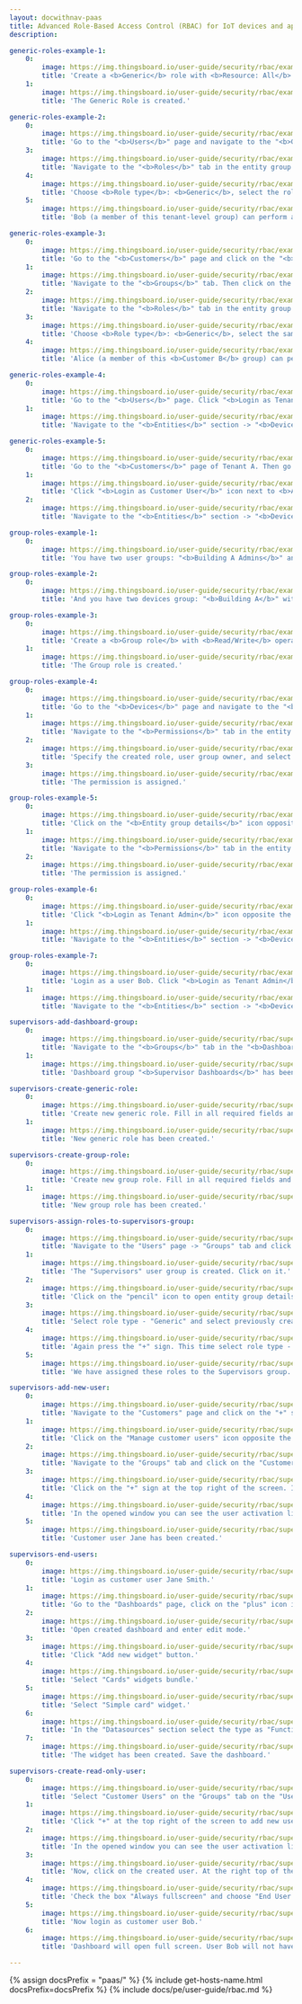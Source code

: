 ```yaml
---
layout: docwithnav-paas
title: Advanced Role-Based Access Control (RBAC) for IoT devices and applications
description:

generic-roles-example-1:
    0:
        image: https://img.thingsboard.io/user-guide/security/rbac/example-generic-roles-1-pe.png
        title: 'Create a <b>Generic</b> role with <b>Resource: All</b> and <b>Operation: All</b>.'
    1:
        image: https://img.thingsboard.io/user-guide/security/rbac/example-generic-roles-2-pe.png
        title: 'The Generic Role is created.'

generic-roles-example-2:
    0:
        image: https://img.thingsboard.io/user-guide/security/rbac/example-generic-roles-3-pe.png
        title: 'Go to the "<b>Users</b>" page and navigate to the "<b>Groups</b>" tab. Then click on the "<b>Entity group details</b>" icon opposite the "<b>Device Admins</b>" user group of Tenant A.'
    3:
        image: https://img.thingsboard.io/user-guide/security/rbac/example-generic-roles-4-pe.png
        title: 'Navigate to the "<b>Roles</b>" tab in the entity group details and click on the "<b>plus</b>" icon.'
    4:
        image: https://img.thingsboard.io/user-guide/security/rbac/example-generic-roles-5-pe.png
        title: 'Choose <b>Role type</b>: <b>Generic</b>, select the role you created, and click "<b>Add</b>".'
    5:
        image: https://img.thingsboard.io/user-guide/security/rbac/example-generic-roles-6-pe.png
        title: 'Bob (a member of this tenant-level group) can perform any operation on any entity that belongs to <b>Tenant A</b>, including entities under <b>Customer A</b>, <b>Customer B</b>, and their sub-customers.'

generic-roles-example-3:
    0:
        image: https://img.thingsboard.io/user-guide/security/rbac/example-generic-roles-7-pe.png
        title: 'Go to the "<b>Customers</b>" page and click on the "<b>Manage customer users</b>" icon opposite the Customer B;'
    1:
        image: https://img.thingsboard.io/user-guide/security/rbac/example-generic-roles-8-pe.png
        title: 'Navigate to the "<b>Groups</b>" tab. Then click on the "<b>Entity group details</b>" icon opposite the "<b>Device Admins</b>" user group;'
    2:
        image: https://img.thingsboard.io/user-guide/security/rbac/example-generic-roles-9-pe.png
        title: 'Navigate to the "<b>Roles</b>" tab in the entity group details and click on the "<b>plus</b>" icon;'
    3:
        image: https://img.thingsboard.io/user-guide/security/rbac/example-generic-roles-10-pe.png
        title: 'Choose <b>Role type</b>: <b>Generic</b>, select the same role, and click "<b>Add</b>".'
    4:
        image: https://img.thingsboard.io/user-guide/security/rbac/example-generic-roles-11-pe.png
        title: 'Alice (a member of this <b>Customer B</b> group) can perform any operation on entities that belong <b>only to Customer B</b> and its sub-customers.'

generic-roles-example-4:
    0:
        image: https://img.thingsboard.io/user-guide/security/rbac/example-generic-roles-12-pe.png
        title: 'Go to the "<b>Users</b>" page. Click "<b>Login as Tenant Admin</b>" icon next to Bob&#39;s account in the "<b>Device Admins</b>" group of Tenant A.'
    1:
        image: https://img.thingsboard.io/user-guide/security/rbac/example-generic-roles-13-pe.png
        title: 'Navigate to the "<b>Entities</b>" section -> "<b>Devices</b>" page. You should see two devices available to Bob: <b>Device A1</b> and <b>Device B1</b>.'

generic-roles-example-5:
    0:
        image: https://img.thingsboard.io/user-guide/security/rbac/example-generic-roles-14-pe.png
        title: 'Go to the "<b>Сustomers</b>" page of Tenant A. Then go to the "<b>Manage customer users</b>" page of Customer B.'
    1:
        image: https://img.thingsboard.io/user-guide/security/rbac/example-generic-roles-15-pe.png
        title: 'Click "<b>Login as Customer User</b>" icon next to <b>Alice</b> account.'
    2:
        image: https://img.thingsboard.io/user-guide/security/rbac/example-generic-roles-16-pe.png
        title: 'Navigate to the "<b>Entities</b>" section -> "<b>Devices</b>" page. User Alice has access to only one device "<b>Device B1</b>".'

group-roles-example-1:
    0:
        image: https://img.thingsboard.io/user-guide/security/rbac/example-group-roles-1-pe.png
        title: 'You have two user groups: "<b>Building A Admins</b>" and "<b>Building B Admins</b>".'

group-roles-example-2:
    0:
        image: https://img.thingsboard.io/user-guide/security/rbac/example-group-roles-2-pe.png
        title: 'And you have two devices group: "<b>Building A</b>" with <b>Device A1</b> inside and "<b>Building B</b>" with <b>Device B1</b> inside.'

group-roles-example-3:
    0:
        image: https://img.thingsboard.io/user-guide/security/rbac/example-group-roles-3-pe.png
        title: 'Create a <b>Group role</b> with <b>Read/Write</b> operations.'
    1:
        image: https://img.thingsboard.io/user-guide/security/rbac/example-group-roles-4-pe.png
        title: 'The Group role is created.'

group-roles-example-4:
    0:
        image: https://img.thingsboard.io/user-guide/security/rbac/example-group-roles-5-pe.png
        title: 'Go to the "<b>Devices</b>" page and navigate to the "<b>Groups</b>" tab. Then click on the "<b>Entity group details</b>" icon opposite the devices group to which you want to add the group role.'
    1:
        image: https://img.thingsboard.io/user-guide/security/rbac/example-group-roles-6-pe.png
        title: 'Navigate to the "<b>Permissions</b>" tab in the entity group details and click on the "<b>plus</b>" icon.'
    2:
        image: https://img.thingsboard.io/user-guide/security/rbac/example-group-roles-7-pe.png
        title: 'Specify the created role, user group owner, and select the user group to which you are granting access to the device group "<b>Building A</b>". Click "<b>Add</b>".'
    3:
        image: https://img.thingsboard.io/user-guide/security/rbac/example-group-roles-8-pe.png
        title: 'The permission is assigned.'

group-roles-example-5:
    0:
        image: https://img.thingsboard.io/user-guide/security/rbac/example-group-roles-9-pe.png
        title: 'Click on the "<b>Entity group details</b>" icon opposite the "<b>Building B</b>" devices group to which you want to add the role.'
    1:
        image: https://img.thingsboard.io/user-guide/security/rbac/example-group-roles-10-pe.png
        title: 'Navigate to the "<b>Permissions</b>" tab in the entity group details and click on the "plus" icon. Specify the created role, user group owner, and select the user group to which you are granting access to the device group "<b>Building B</b>". Click "Add".'
    2:
        image: https://img.thingsboard.io/user-guide/security/rbac/example-group-roles-11-pe.png
        title: 'The permission is assigned.'

group-roles-example-6:
    0:
        image: https://img.thingsboard.io/user-guide/security/rbac/example-group-roles-12-pe.png
        title: 'Click "<b>Login as Tenant Admin</b>" icon opposite the user <b>Alice</b> account.'
    1:
        image: https://img.thingsboard.io/user-guide/security/rbac/example-group-roles-13-pe.png
        title: 'Navigate to the "<b>Entities</b>" section -> "<b>Devices</b>" page. You will only see the device group "<b>Building A</b>" with <b>Device A1</b> inside.'

group-roles-example-7:
    0:
        image: https://img.thingsboard.io/user-guide/security/rbac/example-group-roles-14-pe.png
        title: 'Login as a user Bob. Click "<b>Login as Tenant Admin</b>" icon opposite the user <b>Bob</b> account.'
    1:
        image: https://img.thingsboard.io/user-guide/security/rbac/example-group-roles-15-pe.png
        title: 'Navigate to the "<b>Entities</b>" section -> "<b>Devices</b>" page. You will only see the device group "<b>Building B</b>" with <b>Device B1</b> inside.'

supervisors-add-dashboard-group:
    0:
        image: https://img.thingsboard.io/user-guide/security/rbac/supervisors-add-dashboard-group-1-pe.png
        title: 'Navigate to the "<b>Groups</b>" tab in the "<b>Dashboards</b>" page and click "<b>plus</b>" icon to create new dashboard group. Input the name of your dashboard group. In our case it&#39;s "<b>Supervisor Dashboards</b>". Click on the "<b>Add</b>" button.'
    1:
        image: https://img.thingsboard.io/user-guide/security/rbac/supervisors-add-dashboard-group-2-pe.png
        title: 'Dashboard group "<b>Supervisor Dashboards</b>" has been created.'

supervisors-create-generic-role:
    0:
        image: https://img.thingsboard.io/user-guide/security/rbac/supervisors-create-two-roles-1-pe.png
        title: 'Create new generic role. Fill in all required fields and click "<b>Add</b>".'
    1:
        image: https://img.thingsboard.io/user-guide/security/rbac/supervisors-create-two-roles-2-pe.png
        title: 'New generic role has been created.'

supervisors-create-group-role:
    0:
        image: https://img.thingsboard.io/user-guide/security/rbac/supervisors-create-two-roles-3-pe.png
        title: 'Create new group role. Fill in all required fields and click "<b>Add</b>".'
    1:
        image: https://img.thingsboard.io/user-guide/security/rbac/supervisors-create-two-roles-4-pe.png
        title: 'New group role has been created.'

supervisors-assign-roles-to-supervisors-group:
    0:
        image: https://img.thingsboard.io/user-guide/security/rbac/supervisors-assign-roles-to-supervisors-group-1-pe.png
        title: 'Navigate to the "Users" page -> "Groups" tab and click on the plus sign (Add entity group) at the top right of the screen. Input the name - "Supervisors", then click on the Add" button.'
    1:
        image: https://img.thingsboard.io/user-guide/security/rbac/supervisors-assign-roles-to-supervisors-group-2-pe.png
        title: 'The "Supervisors" user group is created. Click on it.'
    2:
        image: https://img.thingsboard.io/user-guide/security/rbac/supervisors-assign-roles-to-supervisors-group-3-pe.png
        title: 'Click on the "pencil" icon to open entity group details. Navigate to the "Roles" tab and click on the "plus" icon at the right top of the opened menu.'
    3:
        image: https://img.thingsboard.io/user-guide/security/rbac/supervisors-assign-roles-to-supervisors-group-4-pe.png
        title: 'Select role type - "Generic" and select previously created role - "All Entities Read-only". Then, click "Add".'
    4:
        image: https://img.thingsboard.io/user-guide/security/rbac/supervisors-assign-roles-to-supervisors-group-5-pe.png
        title: 'Again press the "+" sign. This time select role type - "Group" and select role - "Entity Group Administrator". For a group owner select "Tenant", for a entity type select "Dashboard", and select entity group - "Supervisor Dashboard". Click "Add".'
    5:
        image: https://img.thingsboard.io/user-guide/security/rbac/supervisors-assign-roles-to-supervisors-group-6-pe.png
        title: 'We have assigned these roles to the Supervisors group.'

supervisors-add-new-user:
    0:
        image: https://img.thingsboard.io/user-guide/security/rbac/supervisors-add-new-user-1-pe.png
        title: 'Navigate to the "Customers" page and click on the "+" sign (Add customer) at the top right of the screen. Input the title "Building A" and click "Add".'
    1:
        image: https://img.thingsboard.io/user-guide/security/rbac/supervisors-add-new-user-3-pe.png
        title: 'Click on the "Manage customer users" icon opposite the "Building A" customer.'
    2:
        image: https://img.thingsboard.io/user-guide/security/rbac/supervisors-add-new-user-4-pe.png
        title: 'Navigate to the "Groups" tab and click on the "Customer Administrators" user group.'
    3:
        image: https://img.thingsboard.io/user-guide/security/rbac/supervisors-add-new-user-5-pe.png
        title: 'Click on the "+" sign at the top right of the screen. Input email address, for instance, we can use janesmith@thingsboard.io, and click "Add".'
    4:
        image: https://img.thingsboard.io/user-guide/security/rbac/supervisors-add-new-user-6-pe.png
        title: 'In the opened window you can see the user activation link, click "OK".'
    5:
        image: https://img.thingsboard.io/user-guide/security/rbac/supervisors-add-new-user-7-pe.png
        title: 'Customer user Jane has been created.'

supervisors-end-users:
    0:
        image: https://img.thingsboard.io/user-guide/security/rbac/supervisors-end-users-1-pe.png
        title: 'Login as customer user Jane Smith.'
    1:
        image: https://img.thingsboard.io/user-guide/security/rbac/supervisors-end-users-3-pe.png
        title: 'Go to the "Dashboards" page, click on the "plus" icon in the top right corner. Select "Create new dashboard". Input dashboard name (for example, "End User Dashboard"). Click "Add" to create the dashboard.'
    2:
        image: https://img.thingsboard.io/user-guide/security/rbac/supervisors-end-users-4-pe.png
        title: 'Open created dashboard and enter edit mode.'
    3:
        image: https://img.thingsboard.io/user-guide/security/rbac/supervisors-end-users-5-pe.png
        title: 'Click "Add new widget" button.'
    4:
        image: https://img.thingsboard.io/user-guide/security/rbac/supervisors-end-users-6-pe.png
        title: 'Select "Cards" widgets bundle.'
    5:
        image: https://img.thingsboard.io/user-guide/security/rbac/supervisors-end-users-7-pe.png
        title: 'Select "Simple card" widget.'
    6:
        image: https://img.thingsboard.io/user-guide/security/rbac/supervisors-end-users-9-pe.png
        title: 'In the "Datasources" section select the type as "Function" and the key as "Random". Click "Add".'
    7:
        image: https://img.thingsboard.io/user-guide/security/rbac/supervisors-end-users-10-pe.png
        title: 'The widget has been created. Save the dashboard.'

supervisors-create-read-only-user:
    0:
        image: https://img.thingsboard.io/user-guide/security/rbac/supervisors-create-read-only-user-1-pe.png
        title: 'Select "Customer Users" on the "Groups" tab on the "Users" page of the user Jane.'
    1:
        image: https://img.thingsboard.io/user-guide/security/rbac/supervisors-create-read-only-user-2-pe.png
        title: 'Click "+" at the top right of the screen to add new user. Input email address, for example, we will use bob@thingsboard.io, then click "Add".'
    2:
        image: https://img.thingsboard.io/user-guide/security/rbac/supervisors-create-read-only-user-3-pe.png
        title: 'In the opened window you can see the user activation link, click "OK".'
    3:
        image: https://img.thingsboard.io/user-guide/security/rbac/supervisors-create-read-only-user-5-pe.png
        title: 'Now, click on the created user. At the right top of the screen you shall see the "pen" icon. Click on it to enter edit mode.'
    4:
        image: https://img.thingsboard.io/user-guide/security/rbac/supervisors-create-read-only-user-6-pe.png
        title: 'Check the box "Always fullscreen" and choose "End User Dashboard" in the "Default dashboard" line. Then save changes.'
    5:
        image: https://img.thingsboard.io/user-guide/security/rbac/supervisors-create-read-only-user-7-pe.png
        title: 'Now login as customer user Bob.'
    6:
        image: https://img.thingsboard.io/user-guide/security/rbac/supervisors-create-read-only-user-8-pe.png
        title: 'Dashboard will open full screen. User Bob will not have access to the administration panel to the left. Bob is not allowed to perform any server-side API calls, only browsing the data.'

---
```


{% assign docsPrefix = "paas/" %}
{% include get-hosts-name.html docsPrefix=docsPrefix %}
{% include docs/pe/user-guide/rbac.md %}